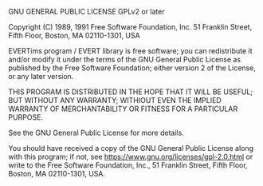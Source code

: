 GNU GENERAL PUBLIC LICENSE
GPLv2 or later

Copyright (C) 1989, 1991 Free Software Foundation, Inc. 
51 Franklin Street, Fifth Floor, Boston, MA  02110-1301, USA

EVERTims program / EVERT library is free software; you can redistribute it and/or modify it under the terms of the GNU General Public License as published by the Free Software Foundation; either version 2 of the License, or any later version.

THIS PROGRAM IS DISTRIBUTED IN THE HOPE THAT IT WILL BE USEFUL; BUT WITHOUT ANY WARRANTY; WITHIOUT EVEN THE IMPLIED WARRANTY OF MERCHANTABILITY OR FITNESS FOR A PARTICULAR PURPOSE. 

See the GNU General Public License for more details.

You should have received a copy of the GNU General Public License along with this program; if not, see https://www.gnu.org/licenses/gpl-2.0.html or write to the Free Software Foundation, Inc., 51 Franklin Street, Fifth Floor, Boston, MA 02110-1301, USA.
